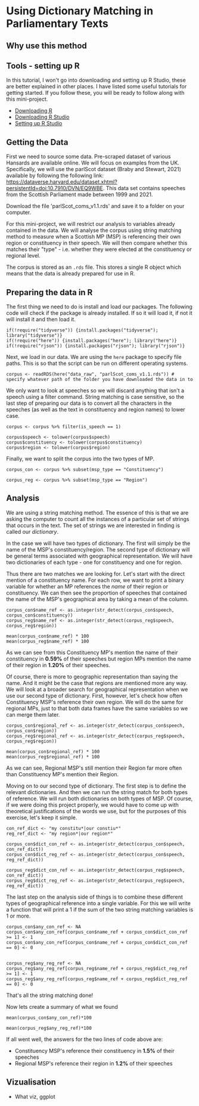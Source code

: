 # Using Dictionary Matching in Parliamentary Texts

## Why use this method

## Tools - setting up R

In this tutorial, I won't go into downloading and setting up R Studio, these are better explained in other places. I have listed some useful tutorials for getting started. If you follow these, you will be ready to follow along with this mini-project.

* [Downloading R](https://cran.r-project.org/bin/windows/base/)
* [Downloading R Studio](https://www.rstudio.com/products/rstudio/download/)
* [Setting up R Studio](https://rstudio-education.github.io/hopr/starting.html)

## Getting the Data
First we need to source some data. Pre-scraped dataset of various Hansards are available online. We will focus on examples from the UK. Specifically, we will use the parlScot dataset (Braby and Stewart, 2021) available by following the following link: https://dataverse.harvard.edu/dataset.xhtml?persistentId=doi:10.7910/DVN/EQ9WBE. This data set contains speeches from the Scottish Parliament made between 1999 and 2021.

Download the file 'parlScot_coms_v1.1.rds' and save it to a folder on your computer.

For this mini-project, we will restrict our analysis to variables already contained in the data. We will analyse the corpus using string matching method to measure when a Scottish MP (MSP) is referencing their own region or constituency in their speech. We will then compare whether this matches their "type" - i.e. whether they were elected at the constituency or regional level.

The corpus is stored as an `.rds` file. This stores a single R object which means that the data is already prepared for use in R.

## Preparing the data in R
The first thing we need to do is install and load our packages. The following code will check if the package is already installed. If so it will load it, if not it will install it and then load it.
```
if(!require("tidyverse")) {install.packages("tidyverse"); library("tidyverse")}
if(!require("here")) {install.packages("here"); library("here")}
if(!require("rjson")) {install.packages("rjson"); library("rjson")}
```

Next, we load in our data. We are using the `here` package to specify file paths. This is so that the script can be run on different operating systems.

```
corpus <- readRDS(here("data_raw", "parlScot_coms_v1.1.rds")) # specify whatever path of the folder you have downloaded the data in to
```

We only want to look at speeches so we will discard anything that isn't a speech using a filter command. String matching is case sensitive, so the last step of preparing our data is to convert all the characters in the speeches (as well as the text in constituency and region names) to lower case.

```
corpus <- corpus %>% filter(is_speech == 1)

corpus$speech <- tolower(corpus$speech)
corpus$constituency <- tolower(corpus$constituency)
corpus$region <- tolower(corpus$region)

```

Finally, we want to split the corpus into the two types of MP.
```
corpus_con <- corpus %>% subset(msp_type == "Constituency")

corpus_reg <- corpus %>% subset(msp_type == "Region")
```

## Analysis

We are using a string matching method. The essence of this is that we are asking the computer to count all the instances of a particular set of strings that occurs in the text. The set of strings we are interested in finding is called our *dictionary*.

In the case we will have two types of dictionary. The first will simply be the name of the MSP's constituency/region. The second type of dictionary will be general terms associated with geographical representation. We will have two dictionaries of each type - one for constituency and one for region.

Thus there are two matches we are looking for. Let's start with the direct mention of a constituency name. For each row, we want to print a binary variable for whether an MP references the *name* of their region or constituency. We can then see the proportion of speeches that contained the name of the MSP's geographical area by taking a mean of the column.

```
corpus_con$name_ref <- as.integer(str_detect(corpus_con$speech, corpus_con$constituency))
corpus_reg$name_ref <- as.integer(str_detect(corpus_reg$speech, corpus_reg$region))

mean(corpus_con$name_ref) * 100
mean(corpus_reg$name_ref) * 100
```
As we can see from this Constituency MP's mention the name of their constituency in **0.59%** of their speeches but region MPs mention the name of their region in **1.20%** of their speeches.

Of course, there is more to geographic representation than saying the name. And it might be the case that regions are mentioned more any way. We will look at a broader search for geographical representation when we use our second type of dictionary. First, however, let's check how often Constituency MSP's reference their own region. We will do the same for regional MPs, just to that both data frames have the same variables so we can merge them later.

```
corpus_con$regional_ref <- as.integer(str_detect(corpus_con$speech, corpus_con$region))
corpus_reg$regional_ref <- as.integer(str_detect(corpus_reg$speech, corpus_reg$region))

mean(corpus_con$regional_ref) * 100
mean(corpus_reg$regional_ref) * 100
```
As we can see, Regional MSP's still mention their Region far more often than Constituency MP's mention their Region.

Moving on to our second type of dictionary. The first step is to define the relevant dictionaries. And then we can run the string match for both types of reference. We will run both dictionaries on both types of MSP. Of course, if we were doing this project properly, we would have to come up with theoretical justifications of the words we use, but for the purposes of this exercise, let's keep it simple.
```
con_ref_dict <- "my constitu*|our constiu*"
reg_ref_dict <- "my region*|our region*"

corpus_con$dict_con_ref <- as.integer(str_detect(corpus_con$speech, con_ref_dict))
corpus_con$dict_reg_ref <- as.integer(str_detect(corpus_con$speech, reg_ref_dict))

corpus_reg$dict_con_ref <- as.integer(str_detect(corpus_reg$speech, con_ref_dict))
corpus_reg$dict_reg_ref <- as.integer(str_detect(corpus_reg$speech, reg_ref_dict))
```

The last step on the analysis side of things is to combine these different types of geographical reference into a single variable. For this we will write a function that will print a 1 if the sum of the two string matching variables is 1 or more.


```
corpus_con$any_con_ref <- NA
corpus_con$any_con_ref[corpus_con$name_ref + corpus_con$dict_con_ref >= 1] <- 1
corpus_con$any_con_ref[corpus_con$name_ref + corpus_con$dict_con_ref == 0] <- 0


corpus_reg$any_reg_ref <- NA
corpus_reg$any_reg_ref[corpus_reg$name_ref + corpus_reg$dict_reg_ref >= 1] <- 1
corpus_reg$any_reg_ref[corpus_reg$name_ref + corpus_reg$dict_reg_ref == 0] <- 0

```

That's all the string matching done!

Now lets create a summary of what we found

```
mean(corpus_con$any_con_ref)*100

mean(corpus_reg$any_reg_ref)*100
```

If all went well, the answers for the two lines of code above are:
* Constituency MSP's reference their constituency in **1.5%** of their speeches
* Regional MSP's reference their region in **1.2%** of their speeches

## Vizualisation
* What viz, ggplot
